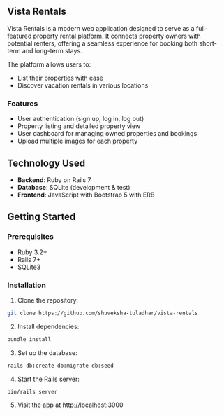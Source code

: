 ## Vista Rentals

Vista Rentals is a modern web application designed to serve as a full-featured property rental platform. It connects property owners with potential renters, offering a seamless experience for booking both short-term and long-term stays.

The platform allows users to:

- List their properties with ease
- Discover vacation rentals in various locations

### Features
- User authentication (sign up, log in, log out)
- Property listing and detailed property view
- User dashboard for managing owned properties and bookings
- Upload multiple images for each property

## Technology Used
- **Backend**: Ruby on Rails 7
- **Database**: SQLite (development & test)
- **Frontend**: JavaScript with Bootstrap 5 with ERB 


## Getting Started

### Prerequisites

- Ruby 3.2+  
- Rails 7+  
- SQLite3

### Installation

1. Clone the repository:
```bash
git clone https://github.com/shuveksha-tuladhar/vista-rentals
```

2. Install dependencies:
```bash
bundle install
```

3. Set up the database:
```bash
rails db:create db:migrate db:seed
```

4. Start the Rails server:
```bash
bin/rails server
```

5. Visit the app at http://localhost:3000



